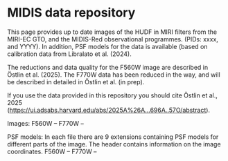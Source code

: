 # MIDIS data repository

This page provides up to date images of the HUDF in MIRI filters from the MIRI-EC GTO, and the MIDIS-Red observational programmes.
(PIDs: xxxx, and YYYY). In addition, PSF models for the data is available (based on calibration data from Libralato et al. (2024).

The reductions and data quality for the F560W image are described in Östlin et al. (2025). The F770W data has been reduced in the way, 
and will be described in detailed in Östlin et al. (in prep).

If you use the data provided in this repository you should cite Östlin et al., 2025 (https://ui.adsabs.harvard.edu/abs/2025A%26A...696A..57O/abstract).

Images:
F560W – 
F770W –

PSF models:
In each file there are 9 extensions containing PSF models for different parts of the image. The header contains information on the image coordinates.
F560W –
F770W –
